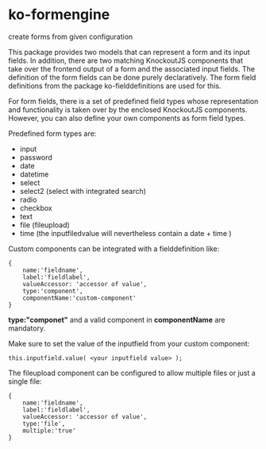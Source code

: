 # ko-formengine

create forms from given configuration

This package provides two models that can represent a form and its input fields. In addition, there are two matching KnockoutJS components that take over the frontend output of a form and the associated input fields. The definition of the form fields can be done purely declaratively. The form field definitions from the package ko-fielddefinitions are used for this.

For form fields, there is a set of predefined field types whose representation and functionality is taken over by the enclosed KnockoutJS components. However, you can also define your own components as form field types.

Predefined form types are:
* input
* password
* date
* datetime
* select
* select2 (select with integrated search)
* radio
* checkbox
* text
* file (fileupload)
* time (the inputfiledvalue will nevertheless contain a date + time )

Custom components can be integrated with a fielddefinition like:

    {
        name:'fieldname',
        label:'fieldlabel',
        valueAccessor: 'accessor of value',
        type:'component',
        componentName:'custom-component'
    }

**type:"componet"** and a valid component in **componentName** are mandatory.

Make sure to set the value of the inputfield from your custom component:

    this.inputfield.value( <your inputfield value> );

The fileupload component can be configured to allow multiple files or just a single file:

    {
        name:'fieldname',
        label:'fieldlabel',
        valueAccessor: 'accessor of value',
        type:'file',
        multiple:'true' 
    }

